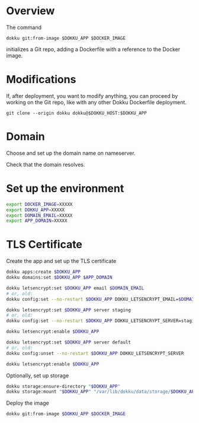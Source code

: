 # Overview

The command

```
dokku git:from-image $DOKKU_APP $DOCKER_IMAGE
```

initializes a Git repo, adding a Dockerfile
with a reference to the Docker image.

# Modifications

If, after deployment, you want to modify anything,
you can proceed by working on the Git repo,
like with any other Dokku Dockerfile deployment.

```
git clone --origin dokku dokku@$DOKKU_HOST:$DOKKU_APP
```

# Domain

Choose and set up the domain name on nameserver.

Check that the domain resolves.

# Set up the environment

```sh
export DOCKER_IMAGE=XXXXX
export DOKKU_APP=XXXXX
export DOMAIN_EMAIL=XXXXX
export APP_DOMAIN=XXXXX
```

# TLS Certificate

Create the app and set up the TLS certificate

```sh
dokku apps:create $DOKKU_APP
dokku domains:set $DOKKU_APP $APP_DOMAIN

dokku letsencrypt:set $DOKKU_APP email $DOMAIN_EMAIL
# or, old:
dokku config:set --no-restart $DOKKU_APP DOKKU_LETSENCRYPT_EMAIL=$DOMAIN_EMAIL

dokku letsencrypt:set $DOKKU_APP server staging
# or, old:
dokku config:set --no-restart $DOKKU_APP DOKKU_LETSENCRYPT_SERVER=staging

dokku letsencrypt:enable $DOKKU_APP

dokku letsencrypt:set $DOKKU_APP server default
# or, old:
dokku config:unset --no-restart $DOKKU_APP DOKKU_LETSENCRYPT_SERVER

dokku letsencrypt:enable $DOKKU_APP
```

Optionally, set up storage

```sh
dokku storage:ensure-directory "$DOKKU_APP"
dokku storage:mount "$DOKKU_APP" "/var/lib/dokku/data/storage/$DOKKU_APP:/PATH/IN/CONTAINER"
```

Deploy the image

```sh
dokku git:from-image $DOKKU_APP $DOCKER_IMAGE
```
